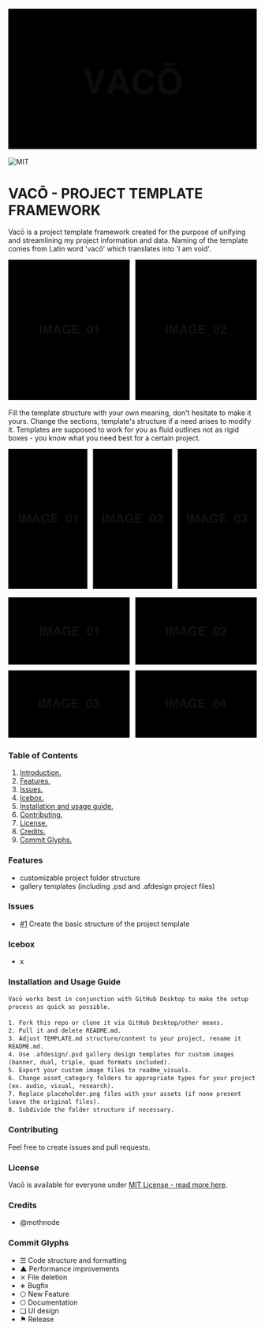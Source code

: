 ![Project Banner](/assets/readme_visuals/example-banner.png)

![MIT](https://joshavanier.github.io/badges/svg/mit.svg)

<a name="features"></a>
# VACŌ - PROJECT TEMPLATE FRAMEWORK
Vacō is a project template framework created for the purpose of unifying and streamlining my project information and data. Naming of the template comes from Latin word 'vacō' which translates into 'I am void'. 

![GALLERY QUAD](/assets/readme_visuals/example-dual-gallery.png)

Fill the template structure with your own meaning, don't hesitate to make it yours. Change the sections, template's structure if a need arises to modify it. Templates are supposed to work for you as fluid outlines not as rigid boxes - you know what you need best for a certain project.

![GALLERY QUAD](/assets/readme_visuals/example-triple-gallery.png)

![GALLERY QUAD](/assets/readme_visuals/example-quad-gallery.png)

### Table of Contents
1. [Introduction.](#intro)
2. [Features.](#features)
3. [Issues.](#issues)
4. [Icebox.](#icebox)
5. [Installation and usage guide.](#install)
6. [Contributing.](#contribute)
7. [License.](#license)
8. [Credits.](#credits)
9. [Commit Glyphs.](#glyphs)

<a name="features"></a>
### Features
+ customizable project folder structure 
+ gallery templates (including .psd and .afdesign project files)

<a name="issues"></a>
### Issues
+ [#1](https://github.com/mothnode/vaco/issues/1) Create the basic structure of the project template

<a name="icebox"></a>
### Icebox
+ x

<a name="install"></a>
### Installation and Usage Guide
```
Vacō works best in conjunction with GitHub Desktop to make the setup process as quick as possible. 

1. Fork this repo or clone it via GitHub Desktop/other means.
2. Pull it and delete README.md.
3. Adjust TEMPLATE.md structure/content to your project, rename it README.md.
4. Use .afdesign/.psd gallery design templates for custom images (banner, dual, triple, quad formats included).
5. Export your custom image files to readme_visuals.
6. Change asset_category folders to appropriate types for your project (ex. audio, visual, research).
7. Replace placeholder.png files with your assets (if none present leave the original files).
8. Subdivide the folder structure if necessary.
```
<a name="contribute"></a>
### Contributing
Feel free to create issues and pull requests.

<a name="license"></a>
### License
Vacō is available for everyone under [MIT License - read more here](https://github.com/mothnode/vaco/blob/master/LICENSE.md).

<a name="credits"></a>
### Credits
+ @mothnode

<a name="glyphs"></a>
### Commit Glyphs

+ ☰ Code structure and formatting
+ ▲ Performance improvements
+ ⨯ File deletion
+ ∗ Bugfix
+ ⬡ New Feature
+ ⎔ Documentation
+ ❑ UI design
+ ⚑ Release

